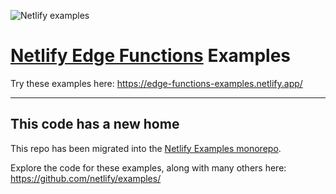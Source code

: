 ![Netlify examples](https://github.com/netlify/edge-functions-examples/assets/7912948/d34a626d-1c65-492d-bb14-85f50d9b72cb)


# [Netlify Edge Functions](https://www.netlify.com/products/?utm_campaign=devex&utm_source=edge-functions-examples&utm_medium=github&utm_content=Edge%20Functions%20Product%20Page#netlify-edge-functions) Examples

Try these examples here: https://edge-functions-examples.netlify.app/

---

## This code has a new home

This repo has been migrated into the [Netlify Examples monorepo](https://github.com/netlify/examples/tree/main/examples/edge-functions ).

Explore the code for these examples, along with many others here: https://github.com/netlify/examples/
